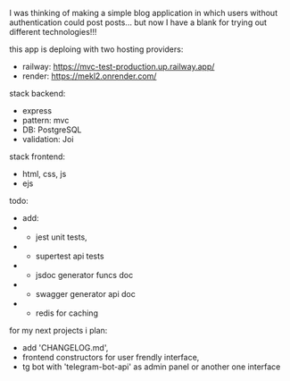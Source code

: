 I was thinking of making a simple blog application in which users without authentication could post posts...
but now I have a blank for trying out different technologies!!!

this app is deploing with two hosting providers:

- railway: https://mvc-test-production.up.railway.app/
- render: https://mekl2.onrender.com/

stack backend:

- express
- pattern: mvc
- DB: PostgreSQL
- validation: Joi

stack frontend:

- html, css, js
- ejs

todo:

- add:
- - jest unit tests,
- - supertest api tests
- - jsdoc generator funcs doc
- - swagger generator api doc
- - redis for caching

for my next projects i plan:

- add 'CHANGELOG.md',
- frontend constructors for user frendly interface,
- tg bot with 'telegram-bot-api' as admin panel or another one interface
